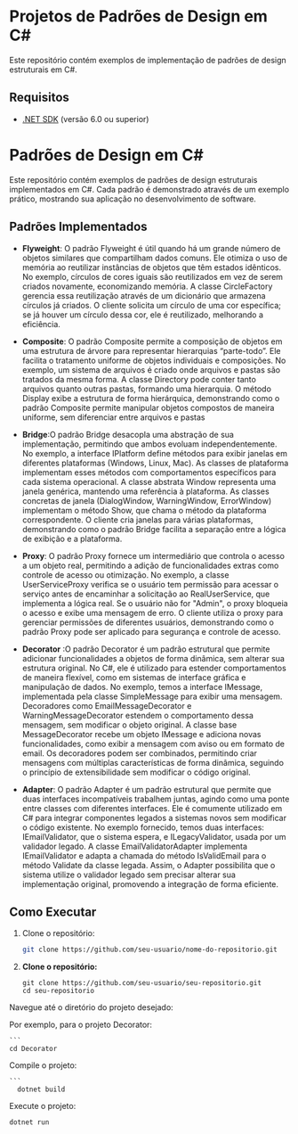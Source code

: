 # Projetos de Padrões de Design em C#

Este repositório contém exemplos de implementação de padrões de design estruturais em C#.

## Requisitos

- [.NET SDK](https://dotnet.microsoft.com/download) (versão 6.0 ou superior)

# Padrões de Design em C#

Este repositório contém exemplos de padrões de design estruturais implementados em C#. Cada padrão é demonstrado através de um exemplo prático, mostrando sua aplicação no desenvolvimento de software.

## Padrões Implementados

- **Flyweight**: O padrão Flyweight é útil quando há um grande número de objetos similares que
compartilham dados comuns. Ele otimiza o uso de memória ao reutilizar instâncias de
objetos que têm estados idênticos. No exemplo, círculos de cores iguais são reutilizados em
vez de serem criados novamente, economizando memória. A classe CircleFactory
gerencia essa reutilização através de um dicionário que armazena círculos já criados. O
cliente solicita um círculo de uma cor específica; se já houver um círculo dessa cor, ele é
reutilizado, melhorando a eficiência.

  
- **Composite**: O padrão Composite permite a composição de objetos em uma estrutura de árvore para
representar hierarquias “parte-todo”. Ele facilita o tratamento uniforme de objetos
individuais e composições. No exemplo, um sistema de arquivos é criado onde arquivos e
pastas são tratados da mesma forma. A classe Directory pode conter tanto arquivos
quanto outras pastas, formando uma hierarquia. O método Display exibe a estrutura de
forma hierárquica, demonstrando como o padrão Composite permite manipular objetos
compostos de maneira uniforme, sem diferenciar entre arquivos e pastas
  
- **Bridge**:O padrão Bridge desacopla uma abstração de sua implementação, permitindo que ambos
evoluam independentemente. No exemplo, a interface IPlatform define métodos para exibir
janelas em diferentes plataformas (Windows, Linux, Mac). As classes de plataforma
implementam esses métodos com comportamentos específicos para cada sistema
operacional. A classe abstrata Window representa uma janela genérica, mantendo uma
referência à plataforma. As classes concretas de janela (DialogWindow, WarningWindow,
ErrorWindow) implementam o método Show, que chama o método da plataforma
correspondente. O cliente cria janelas para várias plataformas, demonstrando como o
padrão Bridge facilita a separação entre a lógica de exibição e a plataforma.

- **Proxy**: O padrão Proxy fornece um intermediário que controla o acesso a um objeto real,
permitindo a adição de funcionalidades extras como controle de acesso ou otimização. No
exemplo, a classe UserServiceProxy verifica se o usuário tem permissão para acessar o
serviço antes de encaminhar a solicitação ao RealUserService, que implementa a lógica
real. Se o usuário não for "Admin", o proxy bloqueia o acesso e exibe uma mensagem de
erro. O cliente utiliza o proxy para gerenciar permissões de diferentes usuários,
demonstrando como o padrão Proxy pode ser aplicado para segurança e controle de
acesso.

- **Decorator** :O padrão Decorator é um padrão estrutural que permite adicionar funcionalidades a objetos
de forma dinâmica, sem alterar sua estrutura original. No C#, ele é utilizado para estender
comportamentos de maneira flexível, como em sistemas de interface gráfica e manipulação
de dados.
No exemplo, temos a interface IMessage, implementada pela classe SimpleMessage para
exibir uma mensagem. Decoradores como EmailMessageDecorator e
WarningMessageDecorator estendem o comportamento dessa mensagem, sem modificar o
objeto original. A classe base MessageDecorator recebe um objeto IMessage e adiciona
novas funcionalidades, como exibir a mensagem com aviso ou em formato de email.
Os decoradores podem ser combinados, permitindo criar mensagens com múltiplas
características de forma dinâmica, seguindo o princípio de extensibilidade sem modificar o
código original. 

- **Adapter**: O padrão Adapter é um padrão estrutural que permite que duas interfaces incompatíveis
trabalhem juntas, agindo como uma ponte entre classes com diferentes interfaces. Ele é
comumente utilizado em C# para integrar componentes legados a sistemas novos sem
modificar o código existente.
No exemplo fornecido, temos duas interfaces: IEmailValidator, que o sistema espera, e
ILegacyValidator, usada por um validador legado. A classe EmailValidatorAdapter
implementa IEmailValidator e adapta a chamada do método IsValidEmail para o método
Validate da classe legada.
Assim, o Adapter possibilita que o sistema utilize o validador legado sem precisar alterar
sua implementação original, promovendo a integração de forma eficiente.

## Como Executar

1. Clone o repositório:
   ```bash
   git clone https://github.com/seu-usuario/nome-do-repositorio.git


1. **Clone o repositório:**

   ```
   git clone https://github.com/seu-usuario/seu-repositorio.git
   cd seu-repositorio
Navegue até o diretório do projeto desejado:

Por exemplo, para o projeto Decorator:

    ```
    cd Decorator 
    
Compile o projeto:

    ```
      dotnet build

Execute o projeto:

```
dotnet run
